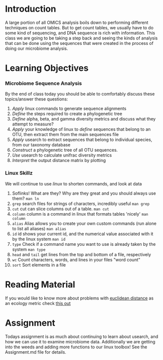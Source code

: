 
# Introduction

A large portion of all OMICS analysis boils down to performing different techniques on count tables.  But to get count tables, we usually have to do some kind of sequencing, and DNA sequence is rich with information.  This class we are going to be taking a step back and seeing the kinds of analysis that can be done using the sequences that were created in the process of doing our microbiome analysis. 

# Learning Objectives

### Microbiome Sequence Analysis

By the end of class today you should be able to comfortably discuss these topics/answer these questions:
1. _Apply_ linux commands to generate sequence alignments
1. _Define_ the steps required to create a phylogenetic tree
1. _Define_ alpha, beta, and gamma diversity metrics and discuss what they attempt to measure?
1. _Apply_ your knowledge of linux to _define_ sequences that belong to an OTU, then extract them from the main sequences file
1. _Apply_ usearch to extract sequences that belong to individual species, from our taxonomy database
1. _Construct_ a phylogenetic tree of all OTU sequences.
1. _Use_ usearch to calculate unifrac diversity metrics
1. _Interpret_ the output distance matrix by plotting

### Linux Skillz

We will continue to use *linux* to shorten commands, and look at data
1. Soflinks! What are they? Why are they great and you should always use them? `man ln`
1. `grep` search files for strings of characters, incredibly useful `man grep`
1. `cut`  cut can slice columns out of a table. `man cut`
1. `column` column is a command in linux that formats tables 'nicely' `man column`
1. `alias` Alias allows you to create your own custom commands (run alone to list all aliases) `man alias`
1. `id` id shows your current id, and the numerical value associated with it by the linux system `man id`
1. `type` Check if a command name you want to use is already taken by the system `man type`
1. `head` and `tail` get lines from the top and bottom of a file, respectively
1. `wc` Count characters, words, and lines in your files "word count"
1. `sort` Sort elements in a file

# Reading Material

If you would like to know more about problems with [euclidean distance](https://en.wikipedia.org/wiki/Euclidean_distance) as an ecology metric check [this out](https://davidzeleny.net/blog/2022/03/17/euclidean-distance-is-sensitive-to-double-zero-problem-while-hellinger-is-not-visualization/) 

# Assignment

Todays assignment is as much about continuing to learn about usearch, and how we can use it to examine microbiome data. 
Additionally we are getting into the weeds and adding more functions to our linux toolbox! See the Assignment.md file for details.